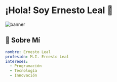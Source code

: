 # ¡Hola! Soy Ernesto Leal 👋

![banner]([https://via.placeholder.com/800x200.png?text=Bienvenido+a+mi+perfil+de+GitHub](https://drive.google.com/file/d/1hNA6aXMC-O2HLnp_Dz-BqCDg1TEmjPHg/view?usp=sharing))

## 🌟 Sobre Mí

```yaml
nombre: Ernesto Leal
profesión: M.I. Ernesto Leal 
intereses: 
  - Programación
  - Tecnología
  - Innovación

